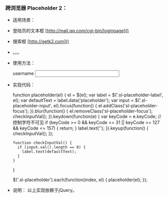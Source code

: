 ### 跨浏览器 Placeholder 2：

- 适用场景：

 - 登陆页的文本框 [http://mail.qq.com/cgi-bin/loginpage]()
 - 搜索框 [http://getk2.com]()
 - 。。。

- 使用方法：

    <div class="sl-placeholder">
      <label class="sl-placeholder-label" for="username" data-placeholder="username">username</label>
      <input type="text" class="sl-placeholder-input" id="username" size="30" />
    </div>

- 实现代码：

    function placeholder(el) {
      el = $(el);
      var label = $('.sl-placeholder-label', el);
      var defaultText = label.data('placeholder');
      var input = $('.sl-placeholder-input', el).focus(function() {
        el.addClass('sl-placeholder-focus');
      }).blur(function() {
        el.removeClass('sl-placeholder-focus');
        checkInputVal();
      }).keydown(function(e) {
        var keyCode = e.keyCode;
        //控制字符不可见
        if (keyCode >= 0  && keyCode <= 31 || keyCode >= 127  && keyCode <= 157) {
          return;
        }
        label.text('');
      }).keyup(function() {
        checkInputVal();
      });

      function checkInputVal() {
        if (input.val().length == 0) {
          label.text(defaultText);
        }
      }
    }

    $('.sl-placeholder').each(function(index, el) {
      placeholder(el);
    });

- 说明：
 以上实现依赖于jQuery。